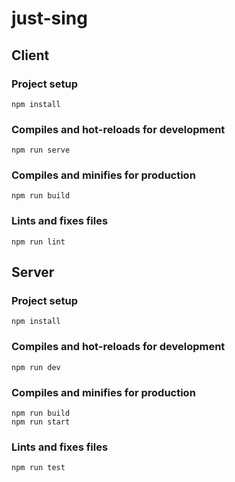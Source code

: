 # just-sing

## Client
### Project setup
```
npm install
```

### Compiles and hot-reloads for development
```
npm run serve
```

### Compiles and minifies for production
```
npm run build
```

### Lints and fixes files
```
npm run lint
```
## Server
### Project setup
```
npm install
```

### Compiles and hot-reloads for development
```
npm run dev
```

### Compiles and minifies for production
```
npm run build
npm run start
```

### Lints and fixes files
```
npm run test
```


